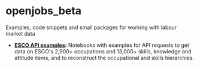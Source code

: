 # openjobs_beta
Examples, code snippets and small packages for working with labour market data

- **[ESCO API examples](https://github.com/nestauk/openjobs_beta/tree/master/esco_api_examples/):** Notebooks with examples for API requests to get data on ESCO's 2,900+ occupations and 13,000+ skills, knowledge and attitude items, and to reconstruct the occupational and skills hierarchies.
